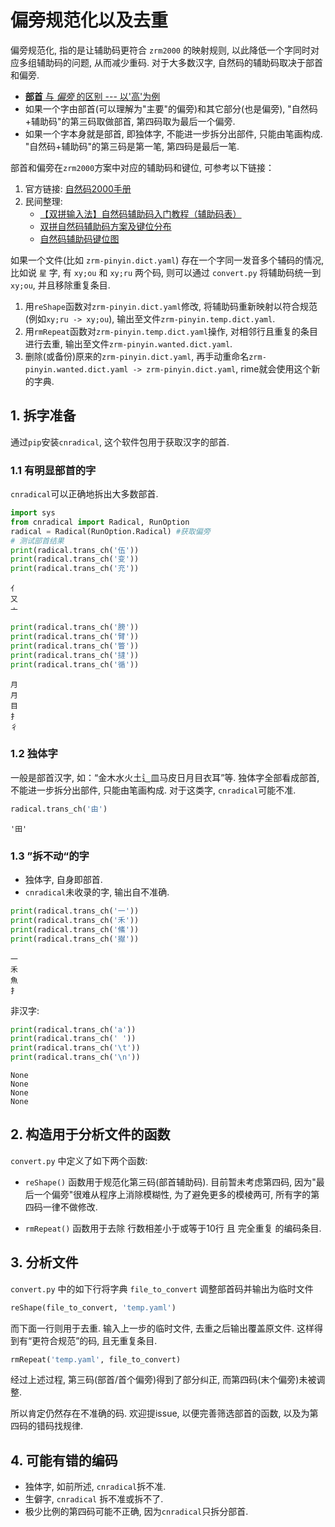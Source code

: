 # 偏旁规范化以及去重

偏旁规范化, 指的是让辅助码更符合 `zrm2000` 的映射规则, 以此降低一个字同时对应多组辅助码的问题, 从而减少重码. 对于大多数汉字, 自然码的辅助码取决于部首和偏旁.

- [**部首** 与 *偏旁* 的区别 --- 以'高'为例](http://www.xychild.com/zhongxiaoxue/shuokepingke/5750.html)
- 如果一个字由部首(可以理解为"主要"的偏旁)和其它部分(也是偏旁), "自然码+辅助码"的第三码取做部首, 第四码取为最后一个偏旁.
- 如果一个字本身就是部首, 即独体字, 不能进一步拆分出部件, 只能由笔画构成. "自然码+辅助码"的第三码是第一笔, 第四码是最后一笔.

部首和偏旁在`zrm2000`方案中对应的辅助码和键位, 可参考以下链接：

1. 官方链接: [自然码2000手册](http://ziranma.com.cn/uiysuomy.htm)
2. 民间整理: 
    - [【双拼输入法】自然码辅助码入门教程（辅助码表）](https://www.liuchuo.net/archives/2847)
    - [双拼自然码辅助码方案及键位分布](https://zhuanlan.zhihu.com/p/122866844)
    - [自然码辅助码键位图](https://blog.csdn.net/pmo992/article/details/104963648)


如果一个文件(比如 `zrm-pinyin.dict.yaml`) 存在一个字同一发音多个辅码的情况, 比如说 `星` 字, 有 `xy;ou` 和 `xy;ru` 两个码, 则可以通过 `convert.py` 将辅助码统一到 `xy;ou`, 并且移除重复条目.
 
1. 用`reShape`函数对`zrm-pinyin.dict.yaml`修改, 将辅助码重新映射以符合规范(例如`xy;ru -> xy;ou`), 输出至文件`zrm-pinyin.temp.dict.yaml`. 
2. 用`rmRepeat`函数对`zrm-pinyin.temp.dict.yaml`操作, 对相邻行且重复的条目进行去重, 输出至文件`zrm-pinyin.wanted.dict.yaml`. 
3. 删除(或备份)原来的`zrm-pinyin.dict.yaml`, 再手动重命名`zrm-pinyin.wanted.dict.yaml -> zrm-pinyin.dict.yaml`, rime就会使用这个新的字典.

## 1. 拆字准备

通过`pip`安装`cnradical`, 这个软件包用于获取汉字的部首.

### 1.1 有明显部首的字

`cnradical`可以正确地拆出大多数部首.


```python
import sys
from cnradical import Radical, RunOption 
radical = Radical(RunOption.Radical) #获取偏旁 
# 测试部首结果
print(radical.trans_ch('伍'))
print(radical.trans_ch('变'))
print(radical.trans_ch('充'))
```

    亻
    又
    亠



```python
print(radical.trans_ch('膀'))
print(radical.trans_ch('臂'))
print(radical.trans_ch('瞥'))
print(radical.trans_ch('撻'))
print(radical.trans_ch('循'))
```

    月
    月
    目
    扌
    彳


### 1.2 独体字
一般是部首汉字, 如：“金木水火土辶皿马皮日月目衣耳”等. 独体字全部看成部首, 不能进一步拆分出部件, 只能由笔画构成. 
对于这类字, `cnradical`可能不准.


```python
radical.trans_ch('由')
```




    '田'



### 1.3 ”拆不动“的字

- 独体字, 自身即部首.
- `cnradical`未收录的字, 输出自不准确.


```python
print(radical.trans_ch('一'))
print(radical.trans_ch('禾'))
print(radical.trans_ch('鯈'))
print(radical.trans_ch('擜'))
```

    一
    禾
    魚
    扌


非汉字:


```python
print(radical.trans_ch('a'))
print(radical.trans_ch(' '))
print(radical.trans_ch('\t'))
print(radical.trans_ch('\n'))
```

    None
    None
    None
    None


## 2. 构造用于分析文件的函数

`convert.py` 中定义了如下两个函数: 

- `reShape()` 函数用于规范化第三码(部首辅助码). 目前暂未考虑第四码, 因为"最后一个偏旁"很难从程序上消除模糊性, 为了避免更多的模棱两可, 所有字的第四码一律不做修改.

- `rmRepeat()` 函数用于去除 行数相差小于或等于10行 且 完全重复 的编码条目. 

## 3. 分析文件

`convert.py` 中的如下行将字典 `file_to_convert` 调整部首码并输出为临时文件
```python
reShape(file_to_convert, 'temp.yaml')   
```

而下面一行则用于去重. 输入上一步的临时文件, 去重之后输出覆盖原文件. 这样得到有“更符合规范”的码, 且无重复条目.

```python
rmRepeat('temp.yaml', file_to_convert)
```

经过上述过程, 第三码(部首/首个偏旁)得到了部分纠正, 而第四码(末个偏旁)未被调整. 

所以肯定仍然存在不准确的码. 欢迎提issue, 以便完善筛选部首的函数, 以及为第四码的错码找规律. 

## 4. 可能有错的编码

- 独体字, 如前所述, `cnradical`拆不准.
- 生僻字, `cnradical` 拆不准或拆不了.
- 极少比例的第四码可能不正确, 因为`cnradical`只拆分部首. 
